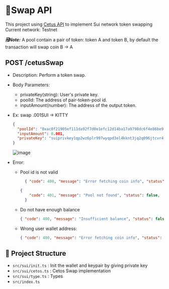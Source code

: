 # 🚀Swap API

This project using [Cetus API](https://cetus-1.gitbook.io/cetus-docs) to implement Sui network token swapping
Current network: Testnet

***🗒️Note:***
A pool contain a pair of token: token A and token B, by default the transaction will swap coin B -> A


## POST /cetusSwap

- Description: Perform a token swap.
- Body Parameters:
  - privateKey(string): User's private key.
  - poolId: The address of pair-token-pool id.
  - inputAmount(number): The address of the output token.
- Ex: swap .001SUI -> KITTY
  ```json
  {
    "poolId": "0xac0f21905ef111da92f7d0e1efc12d14ba17a9798dc6f4e86be9901144b8c84e",
    "inputAmount": 0.001,
    "privateKey": "suiprivkey1qp2wz6plr997wyqpd3el4kknt3jq2q096jtcvr4f5h62g9yrztgpsf3vhk0"
  }
  ```
  ![image](https://github.com/user-attachments/assets/5a9a448f-28f0-43de-a5b2-2e88b5efade0)

- Error:
  - Pool id is not valid
    ```json
      { "code": 400, "message": "Error fetching coin info", "status": false }
    ```
    ```json
    {
        "code": 401, "message": "Pool not found", "status": false,
      }
    ```
  
  - Do not have enough balance
    ```json
    { "code": 400, "message": "Insufficient balance", "status": false }
    ```
  - Wrong user wallet address:
    ```json
    { "code": 400, "message": "Error fetching coin info", "status": false };
    ```
## 📂 Project Structure

- `src/sui/init.ts` : Init the wallet and keypair by giving private key
- `src/sui/cetos.ts` : Cetos Swap implementation
- `src/sui/type.ts` : Types
- `src/index.ts`
